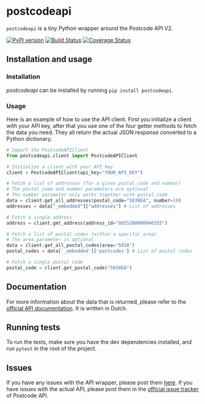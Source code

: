 # postcodeapi

`postcodeapi` is a tiny Python wrapper around the Postcode API V2.

[![PyPI version](https://badge.fury.io/py/postcodeapi.svg)](https://badge.fury.io/py/postcodeapi)
[![Build Status](https://travis-ci.org/roedesh/postcodeapi.svg?branch=master)](https://travis-ci.org/roedesh/postcodeapi)
[![Coverage Status](https://coveralls.io/repos/github/roedesh/postcodeapi/badge.svg?branch=master)](https://coveralls.io/github/roedesh/postcodeapi?branch=master)

## Installation and usage

### Installation

*postcodeapi* can be installed by running `pip install postcodeapi`.

### Usage

Here is an example of how to use the API client. First you initialize a client with your API key, after that you use 
one of the four getter methods to fetch the data you need. They all return the actual JSON response converted to a 
Python dictionary.

```python
# Import the PostcodeAPIClient
from postcodeapi.client import PostcodeAPIClient

# Initialize a client with your API key
client = PostcodeAPIClient(api_key="YOUR_API_KEY")

# Fetch a list of addresses (for a given postal_code and number)
# The postal_code and number parameters are optional
# The number parameter only works together with postal_code
data = client.get_all_addresses(postal_code="5038EA", number=19)
addresses = data["_embedded"]["addresses"] # List of addresses

# Fetch a single address
address = client.get_address(address_id="0855200000046355")

# Fetch a list of postal codes (within a specific area) 
# The area parameter is optional
data = client.get_all_postal_codes(area="5038")
postal_codes = data['_embedded']['postcodes'] # List of postal codes

# Fetch a single postal code
postal_code = client.get_postal_code("5038EA")
```

## Documentation
For more information about the data that is returned, please refer to the [official API documentation](https://www.postcodeapi.nu/docs/). It is written in Dutch.

## Running tests
To run the tests, make sure you have the dev dependencies installed, and run `pytest` in the root of the project.

## Issues
If you have any issues with the API wrapper, please post them [here](https://github.com/infoklik/postcodeapi/issues). If you have issues with the actual API, 
please post them in the [official issue tracker](https://github.com/postcodeapi/postcodeapi/issues) of Postcode API.
